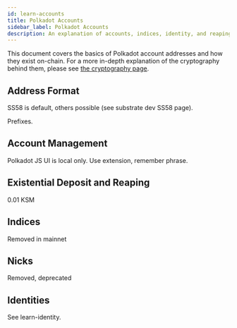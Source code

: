 ```yaml
---
id: learn-accounts
title: Polkadot Accounts
sidebar_label: Polkadot Accounts
description: An explanation of accounts, indices, identity, and reaping
---
```


This document covers the basics of Polkadot account addresses and how they exist on-chain. For a more in-depth explanation of the cryptography behind them, please see [the cryptography page](learn-cryptography).

## Address Format

SS58 is default, others possible (see substrate dev SS58 page).

Prefixes.

## Account Management

Polkadot JS UI is local only.
Use extension, remember phrase.

## Existential Deposit and Reaping

0.01 KSM

## Indices

Removed in mainnet

## Nicks

Removed, deprecated

## Identities

See learn-identity.